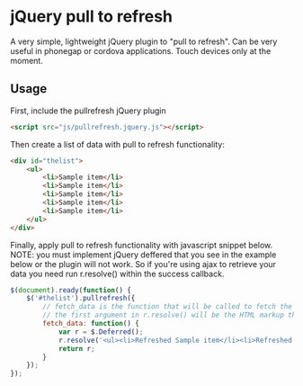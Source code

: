 # jQuery pull to refresh

A very simple, lightweight jQuery plugin to "pull to refresh". Can be very useful in phonegap or cordova applications. Touch devices only at the moment.

<h2>Usage</h2>

First, include the pullrefresh jQuery plugin
```html
<script src="js/pullrefresh.jquery.js"></script>
```
Then create a list of data with pull to refresh functionality:

```html
<div id="thelist">
    <ul>   
        <li>Sample item</li>
        <li>Sample item</li>
        <li>Sample item</li>
        <li>Sample item</li>
        <li>Sample item</li>
    </ul>
</div>
  ```
  
Finally, apply pull to refresh functionality with javascript snippet below. NOTE: you must implement jQuery deffered that you see in the example below or the plugin will not work. So if you're using ajax to retrieve your data you need run r.resolve() within the success callback.
  
```js
$(document).ready(function() {
    $('#thelist').pullrefresh({
        // fetch_data is the function that will be called to fetch the "refreshed data"
        // the first argument in r.resolve() will be the HTML markup that will be applied to your list
        fetch_data: function() {
            var r = $.Deferred();
            r.resolve('<ul><li>Refreshed Sample item</li><li>Refreshed Sample item</li><li>Refreshed Sample item</li><li>Refreshed Sample item</li><li>Refreshed Sample item</li></ul>');
            return r;
        }
    });
});
```

